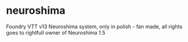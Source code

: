 # neuroshima
Foundry VTT v13 Neuroshima system, only in polish - fan made, all rights goes to rightfull owner of Neuroshima 1.5 

